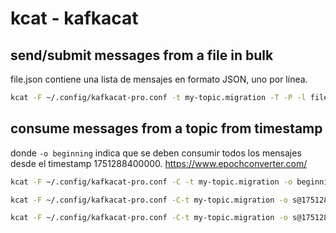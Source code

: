 # kcat - kafkacat

## send/submit messages from a file in **bulk**

file.json contiene una lista de mensajes en formato JSON, uno por línea.

```bash
kcat -F ~/.config/kafkacat-pro.conf -t my-topic.migration -T -P -l file.json
```

## consume messages from a topic from **timestamp**

donde `-o beginning` indica que se deben consumir todos los mensajes desde el timestamp 1751288400000.
https://www.epochconverter.com/

```bash
kcat -F ~/.config/kafkacat-pro.conf -C -t my-topic.migration -o beginning -e

kcat -F ~/.config/kafkacat-pro.conf -C-t my-topic.migration -o s@1751288400000 -e | grep "whatever.com" | jq -r '.id'

kcat -F ~/.config/kafkacat-pro.conf -C-t my-topic.migration -o s@1751288400000 -e | grep \"id\" | jq -r '.id'
```

